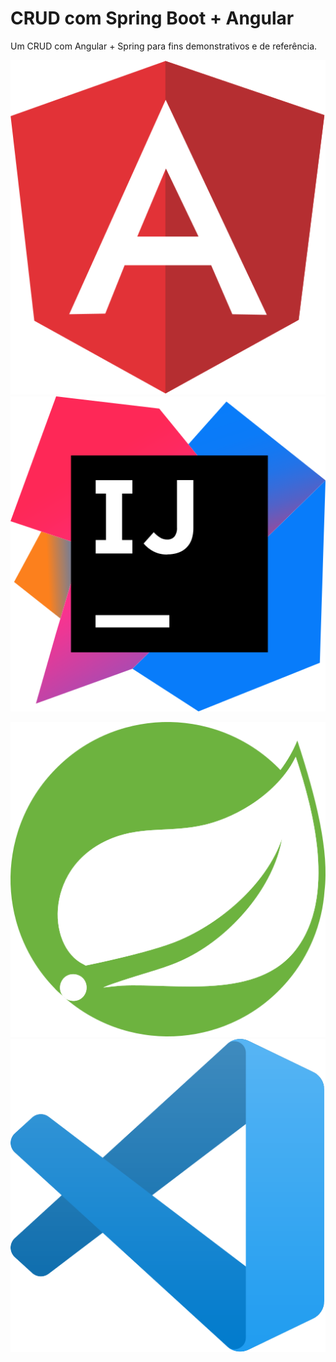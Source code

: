 # CRUD com Spring Boot + Angular

Um CRUD com Angular + Spring para fins demonstrativos e de referência. 

![](img/angular-icon.svg)
![](img/intellij-idea.svg)

![](img/spring-icon.svg)
![](img/visual-studio-code.svg)

